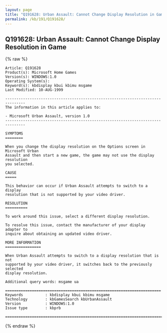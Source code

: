 ```yaml
---
layout: page
title: "Q191628: Urban Assault: Cannot Change Display Resolution in Game"
permalink: /kb/191/Q191628/
---
```


## Q191628: Urban Assault: Cannot Change Display Resolution in Game

{% raw %}

	Article: Q191628
	Product(s): Microsoft Home Games
	Version(s): WINDOWS:1.0
	Operating System(s): 
	Keyword(s): kbdisplay kbui kbimu msgame
	Last Modified: 10-AUG-1999
	
	-------------------------------------------------------------------------------
	The information in this article applies to:
	
	- Microsoft Urban Assault, version 1.0 
	-------------------------------------------------------------------------------
	
	SYMPTOMS
	========
	
	When you change the display resolution on the Options screen in Microsoft Urban
	Assault and then start a new game, the game may not use the display resolution
	you selected.
	
	CAUSE
	=====
	
	This behavior can occur if Urban Assault attempts to switch to a display
	resolution that is not supported by your video driver.
	
	RESOLUTION
	==========
	
	To work around this issue, select a different display resolution.
	
	To resolve this issue, contact the manufacturer of your display adapter to
	inquire about obtaining an updated video driver.
	
	MORE INFORMATION
	================
	
	When Urban Assault attempts to switch to a display resolution that is not
	supported by your video driver, it switches back to the previously selected
	display resolution.
	
	Additional query words: msgame ua
	
	======================================================================
	Keywords          : kbdisplay kbui kbimu msgame 
	Technology        : kbGamesSearch kbUrbanAssault
	Version           : WINDOWS:1.0
	Issue type        : kbprb
	
	=============================================================================
	

{% endraw %}
